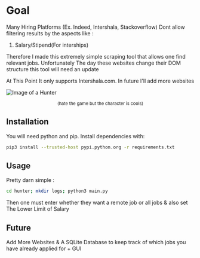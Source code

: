 # Goal
Many Hiring Platforms (Ex. Indeed, Intershala, Stackoverflow) Dont allow filtering results by the aspects like :
1. Salary/Stipend(For interships)

Therefore I made this extremely simple scraping tool that allows one find relevant jobs. Unfortunately The day these websites change their DOM structure this tool will need an update

At This Point It only supports Intershala.com. In future I'll add more websites

![Image of a Hunter](https://cdn.gamer-network.net/2020/metabomb/sova-ultimate.jpg)
<p align="center"><sub>(hate the game but the character is cools)</sub></p>

## Installation
You will need python and pip. Install dependencies with:
```bash
pip3 install --trusted-host pypi.python.org -r requirements.txt
```

## Usage
Pretty darn simple :
```bash
cd hunter; mkdir logs; python3 main.py
```

Then one must enter whether they want a remote job or all jobs & also set The Lower Limit of Salary


## Future
Add More Websites & A SQLite Database to keep track of which jobs you have already applied for + GUI

